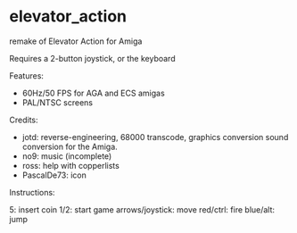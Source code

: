 # elevator_action
remake of Elevator Action for Amiga

Requires a 2-button joystick, or the keyboard

Features:

- 60Hz/50 FPS for AGA and ECS amigas
- PAL/NTSC screens

Credits:

- jotd: reverse-engineering, 68000 transcode, graphics conversion
  sound conversion for the Amiga.
- no9: music (incomplete)
- ross: help with copperlists
- PascalDe73: icon

Instructions:

5: insert coin
1/2: start game
arrows/joystick: move
red/ctrl: fire
blue/alt: jump